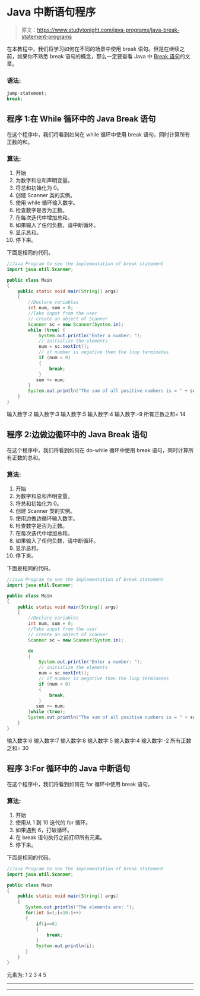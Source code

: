 # Java 中断语句程序

> 原文：<https://www.studytonight.com/java-programs/java-break-statement-programs>

在本教程中，我们将学习如何在不同的场景中使用 break 语句。但是在继续之前，如果你不熟悉 break 语句的概念，那么一定要查看 Java 中 [Break 语句](https://www.studytonight.com/java/break-continue-statement-in-java.php)的文章。

### 语法:

```java
jump-statement;    
break; 
```

## 程序 1:在 While 循环中的 Java Break 语句

在这个程序中，我们将看到如何在 while 循环中使用 break 语句，同时计算所有正数的和。

### 算法:

1.  开始
2.  为数字和总和声明变量。
3.  将总和初始化为 0。
4.  创建 Scanner 类的实例。
5.  使用 while 循环输入数字。
6.  检查数字是否为正数。
7.  在每次迭代中增加总和。
8.  如果输入了任何负数，请中断循环。
9.  显示总和。
10.  停下来。

下面是相同的代码。

```java
//Java Program to see the implementation of break statement
import java.util.Scanner;

public class Main 
{
    public static void main(String[] args) 
    {
        //Declare variables
        int num, sum = 0;
        //Take input from the user
        // create an object of Scanner
        Scanner sc = new Scanner(System.in);
        while (true) {
            System.out.println("Enter a number: ");
            // initialize the elements
            num = sc.nextInt();
            // if number is negative then the loop terminates
            if (num < 0) 
            {
                break;
            }
           sum += num;
        }
        System.out.println("The sum of all positive numbers is = " + sum);
    }
}
```

输入数字:2
输入数字:3
输入数字:5
输入数字:4
输入数字:-9
所有正数之和= 14

## 程序 2:边做边循环中的 Java Break 语句

在这个程序中，我们将看到如何在 do-while 循环中使用 break 语句，同时计算所有正数的总和。

### 算法:

1.  开始
2.  为数字和总和声明变量。
3.  将总和初始化为 0。
4.  创建 Scanner 类的实例。
5.  使用边做边循环输入数字。
6.  检查数字是否为正数。
7.  在每次迭代中增加总和。
8.  如果输入了任何负数，请中断循环。
9.  显示总和。
10.  停下来。

下面是相同的代码。

```java
//Java Program to see the implementation of break statement
import java.util.Scanner;

public class Main 
{
    public static void main(String[] args) 
    {
        //Declare variables
        int num, sum = 0;
        //Take input from the user
        // create an object of Scanner
        Scanner sc = new Scanner(System.in);

        do 
        {
            System.out.println("Enter a number: ");
            // initialize the elements
            num = sc.nextInt();
            // if number is negative then the loop terminates
            if (num < 0) 
            {
                break;
            }
           sum += num;
        }while (true);
        System.out.println("The sum of all positive numbers is = " + sum);
    }
}
```

输入数字:6
输入数字:7
输入数字:8
输入数字:5
输入数字:4
输入数字:-2
所有正数之和= 30

## 程序 3:For 循环中的 Java 中断语句

在这个程序中，我们将看到如何在 for 循环中使用 break 语句。

### 算法:

1.  开始
2.  使用从 1 到 10 迭代的 for 循环。
3.  如果遇到 6，打破循环。
4.  在 break 语句执行之前打印所有元素。
5.  停下来。

下面是相同的代码。

```java
//Java Program to see the implementation of break statement
import java.util.Scanner;

public class Main 
{
    public static void main(String[] args) 
    {
       System.out.println("The elements are: ");
       for(int i=1;i<10;i++)
       {
           if(i==6)
           {
               break;
           }
           System.out.println(i);
       }
    }
}
```

元素为:
1
2
3
4
5

* * *

* * *